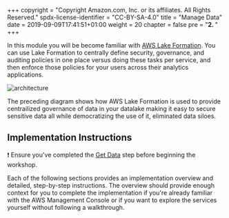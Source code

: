 +++
copyright = "Copyright Amazon.com, Inc. or its affiliates. All Rights Reserved."
spdx-license-identifier = "CC-BY-SA-4.0"
title = "Manage Data"
date = 2019-09-09T17:41:51+01:00
weight = 20
chapter = false
pre = "<b>2. </b>"
+++

In this module you will be become familiar with [AWS Lake Formation][lake-formation]. You can use Lake Formation to centrally define security, governance, and auditing policies in one place versus doing these tasks per service, and then enforce those policies for your users across their analytics applications.

![architecture](/images/data-exchange-arch.png)

The preceding diagram shows how AWS Lake Formation is used to provide centrailized governance of data in your datalake making it easy to secure sensitive data all while democratizing the use of it, eliminated data siloes.

## Implementation Instructions

:heavy_exclamation_mark: Ensure you've completed the [Get Data][get-data] step before beginning
the workshop.

Each of the following sections provides an implementation overview and detailed, step-by-step instructions. The overview should provide enough context for you to complete the implementation if you're already familiar with the AWS Management Console or if you want to explore the services yourself without following a walkthrough.

[get-data]: /getdata
[lake-formation]: https://aws.amazon.com/lake-formation/
